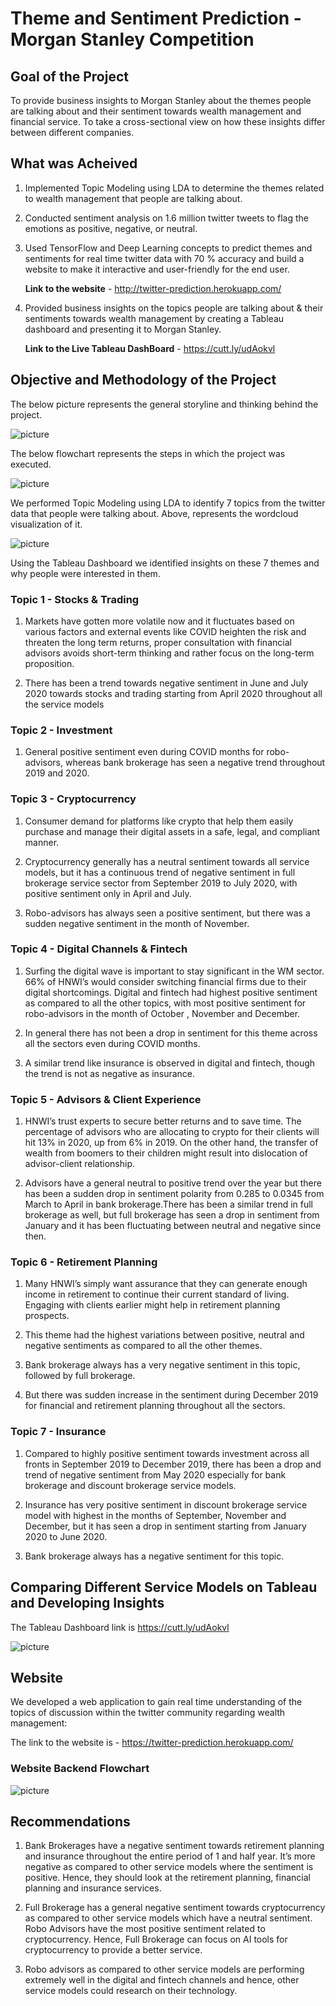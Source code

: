 # Theme and Sentiment Prediction - Morgan Stanley Competition

## Goal of the Project 

To provide business insights to Morgan Stanley about the themes people are talking about and their sentiment towards wealth management and financial service. To take a cross-sectional view on how these insights differ between different companies. 

## What was Acheived

1) Implemented Topic Modeling using LDA to determine the themes related to wealth management that people are talking about. 

2) Conducted sentiment analysis on 1.6 million twitter tweets to flag the emotions as positive, negative, or neutral. 

3) Used TensorFlow and Deep Learning concepts to predict themes and sentiments for real time twitter data with 70 % accuracy and build a website to make it interactive and user-friendly for the end user. 

   **Link to the website** - http://twitter-prediction.herokuapp.com/


4) Provided business insights on the topics people are talking about & their sentiments towards wealth management by creating a Tableau dashboard and presenting it to Morgan Stanley. 

   **Link to the Live Tableau DashBoard** - https://cutt.ly/udAokvl

## Objective and Methodology of the Project

The below picture represents the general storyline and thinking behind the project. 

![picture](https://github.com/adityabaser/Morgan-Stanley-Sentiment-Analysis/blob/master/screenshots/Objective.PNG)

The below flowchart represents the steps in which the project was executed. 

![picture](https://github.com/adityabaser/Morgan-Stanley-Sentiment-Analysis/blob/master/screenshots/Methodology-Project.PNG)

We performed Topic Modeling using LDA to identify 7 topics from the twitter data that people were talking about. Above, represents the wordcloud visualization of it. 

![picture](https://github.com/adityabaser/Morgan-Stanley-Sentiment-Analysis/blob/master/screenshots/Identified%20Themes.PNG)

Using the Tableau Dashboard we identified insights on these 7 themes and why people were interested in them.

### Topic 1 - Stocks & Trading

1) Markets have gotten more volatile now and it fluctuates based on various factors and external events like COVID heighten the risk and threaten the long term returns, proper consultation with financial advisors avoids short-term thinking and rather focus on the long-term proposition.

2) There has been a trend towards negative sentiment in June and July 2020 towards stocks and trading starting from April 2020 throughout all the service models

### Topic 2 - Investment

1) General positive sentiment even during COVID months for robo-advisors, whereas bank brokerage has seen a negative trend throughout 2019 and 2020.

### Topic 3 - Cryptocurrency

1) Consumer demand for platforms like crypto that help them easily purchase and manage their digital assets in a safe, legal, and compliant manner.

2) Cryptocurrency generally has a neutral sentiment towards all service models, but it has a continuous trend of negative sentiment in full brokerage service sector from September 2019 to July 2020, with positive sentiment only in April and July.

3) Robo-advisors has always seen a positive sentiment, but there was a sudden negative sentiment in the month of November.

### Topic 4 - Digital Channels & Fintech

1) Surfing the digital wave is important to stay significant in the WM sector. 66% of HNWI’s would consider switching financial firms due to their digital shortcomings. 
Digital and fintech had highest positive sentiment as compared to all the other topics, with most positive sentiment for robo-advisors in the month of October , November and December.

2) In general there has not been a drop in sentiment for this theme across all the sectors even during COVID months.

3) A similar trend like insurance is observed in digital and fintech, though the trend is not as negative as insurance.

### Topic 5 - Advisors & Client Experience 

1) HNWI’s trust experts to secure better returns and to save time. The percentage of advisors who are allocating to crypto for their clients will hit 13% in 2020, up from 6% in 2019. On the other hand, the transfer of wealth from boomers to their children might result into dislocation of advisor-client relationship. 

2) Advisors have a general neutral to positive trend over the year but there has been a sudden drop in sentiment polarity from 0.285 to 0.0345 from March to April in bank brokerage.There has been a similar trend in full brokerage as well, but full brokerage has seen a drop in sentiment from January and it has been fluctuating between neutral and negative since then. 

### Topic 6 - Retirement Planning

1) Many HNWI’s simply want assurance that they can generate enough income in retirement to  continue their current standard of living. Engaging with clients earlier might help in retirement planning prospects. 

2) This theme had the highest variations between positive, neutral and negative sentiments as compared to all the other themes.

3) Bank brokerage always has a very negative sentiment in this topic, followed by full brokerage.

4) But there was sudden increase in the sentiment during December 2019 for financial and retirement planning throughout all the sectors. 

### Topic 7 - Insurance 

1) Compared to highly positive sentiment towards investment across all fronts in September 2019 to December 2019, there has been a drop and trend of negative sentiment from May 2020 especially for bank brokerage and discount brokerage service models.

2) Insurance has very positive sentiment in discount brokerage service model with highest in the months of September, November and December, but it has seen a drop in sentiment starting from January 2020 to June 2020.

3) Bank brokerage always has a negative sentiment for this topic.

## Comparing Different Service Models on Tableau and Developing Insights

The Tableau Dashboard link is https://cutt.ly/udAokvl


![picture](https://github.com/adityabaser/Morgan-Stanley-Sentiment-Analysis/blob/master/screenshots/Methodology-Analyzing%20verticals.PNG)


## Website 

We developed a web application to gain real time understanding of the topics of discussion within the twitter community regarding wealth management:

The link to the website is - https://twitter-prediction.herokuapp.com/

### Website Backend Flowchart 

![picture](https://github.com/adityabaser/Morgan-Stanley-Sentiment-Analysis/blob/master/screenshots/Website%20Backend.PNG) 

## Recommendations

1) Bank Brokerages have a negative sentiment towards retirement planning and insurance throughout the entire period of 1 and half year. It’s more negative as compared to other service models where the sentiment is positive. Hence, they should look at the retirement planning, financial planning and insurance services. 

2) Full Brokerage has a general negative sentiment towards cryptocurrency as compared to other service models which have a neutral sentiment. Robo Advisors have the most positive sentiment related to cryptocurrency. Hence, Full Brokerage can focus on AI tools for cryptocurrency to provide a better service. 

3) Robo advisors as compared to other service models are performing extremely well in the digital and fintech channels and hence, other service models could research on their technology.

